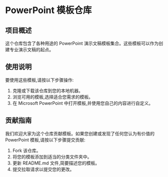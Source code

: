 # PowerPoint 模板仓库

## 项目概述
这个仓库包含了各种用途的 PowerPoint 演示文稿模板集合。这些模板可以作为创建专业演示文稿的起点。

## 使用说明
要使用这些模板,请按以下步骤操作:

1. 克隆或下载该仓库到您的本地机器。
2. 浏览可用的模板,选择适合您需求的模板。
3. 在 Microsoft PowerPoint 中打开模板,并使用您自己的内容进行自定义。

## 贡献指南
我们欢迎大家为这个仓库贡献模板。如果您创建或发现了任何您认为有价值的 PowerPoint 模板,请按以下步骤提交贡献:

1. Fork 该仓库。
2. 将您的模板添加到适当的分类文件夹中。
3. 更新 README.md 文件,简要描述您的模板。
4. 提交拉取请求以提交您的更改。
